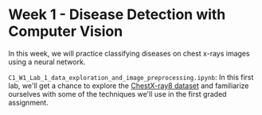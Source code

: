 # Week 1 - Disease Detection with Computer Vision
In this week, we will practice classifying diseases on chest x-rays images using a neural network.

`C1_W1_Lab_1_data_exploration_and_image_preprocessing.ipynb`: In this first lab, we'll get a chance to explore the [ChestX-ray8 dataset](https://arxiv.org/abs/1705.02315) and familiarize ourselves with some of the techniques we'll use in the first graded assignment.
